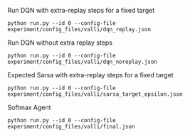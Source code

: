Run DQN with extra-replay steps for a fixed target
```console
python run.py --id 0 --config-file experiment/config_files/valli/dqn_replay.json
```

Run DQN without extra replay steps 
```console
python run.py --id 0 --config-file experiment/config_files/valli/dqn_noreplay.json
```

Expected Sarsa with extra-replay steps for a fixed target
```console
python run.py --id 0 --config-file experiment/config_files/valli/sarsa_target_epsilon.json
```

Softmax Agent
```console
python run.py --id 0 --config-file experiment/config_files/valli/final.json
```
